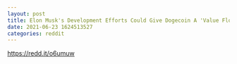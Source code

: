 ```yaml
--- 
layout: post 
title: Elon Musk's Development Efforts Could Give Dogecoin A 'Value Floor,' Hopes Cardano Founder 
date: 2021-06-23 1624513527 
categories: reddit 
--- 
```

https://redd.it/o6umuw
